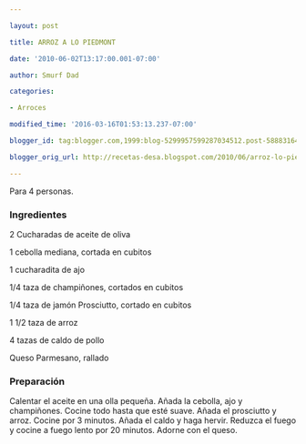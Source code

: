 ```yaml
---

layout: post

title: ARROZ A LO PIEDMONT

date: '2010-06-02T13:17:00.001-07:00'

author: Smurf Dad

categories:

- Arroces

modified_time: '2016-03-16T01:53:13.237-07:00'

blogger_id: tag:blogger.com,1999:blog-5299957599287034512.post-5888316449151216950

blogger_orig_url: http://recetas-desa.blogspot.com/2010/06/arroz-lo-piedmont.html

---
```


Para 4 personas.

<h3>Ingredientes</h3>

2 Cucharadas de aceite de oliva

1 cebolla mediana, cortada en cubitos

1 cucharadita de ajo

1/4 taza de champiñones, cortados en cubitos

1/4 taza de jamón Prosciutto, cortado en cubitos

1 1/2 taza de arroz

4 tazas de caldo de pollo

Queso Parmesano, rallado

<h3>Preparación</h3>

Calentar el aceite en una olla pequeña. Añada la cebolla, ajo y champiñones. Cocine todo hasta que esté suave. Añada el prosciutto y arroz. Cocine por 3 minutos. Añada el caldo y haga hervir. Reduzca el fuego y cocine a fuego lento por 20 minutos. Adorne con el queso.